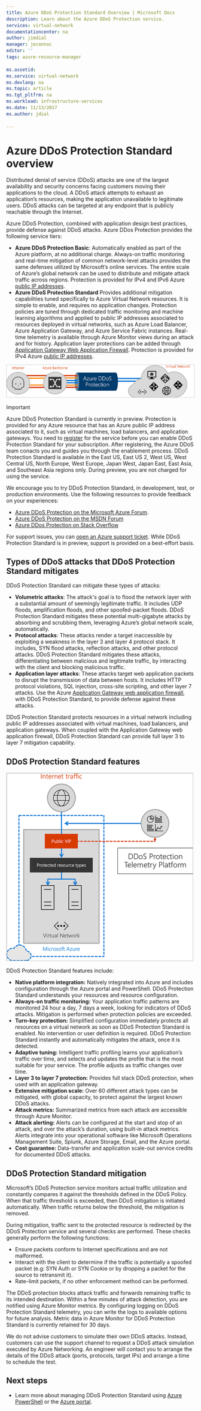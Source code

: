 ```yaml
---
title: Azure DDoS Protection Standard Overview | Microsoft Docs
description: Learn about the Azure DDoS Protection service.
services: virtual-network
documentationcenter: na
author: jimdial
manager: jeconnoc
editor: ''
tags: azure-resource-manager

ms.assetid: 
ms.service: virtual-network
ms.devlang: na
ms.topic: article
ms.tgt_pltfrm: na
ms.workload: infrastructure-services
ms.date: 11/13/2017
ms.author: jdial

---
```

# Azure DDoS Protection Standard overview

Distributed denial of service (DDoS) attacks are one of the largest availability and security concerns facing customers moving their applications to the cloud. A DDoS attack attempts to exhaust an application’s resources, making the application unavailable to legitimate users. DDoS attacks can be targeted at any endpoint that is publicly reachable through the Internet.

Azure DDoS Protection, combined with application design best practices, provide defense against DDoS attacks. Azure DDos Protection provides the following service tiers: 

- **Azure DDoS Protection Basic**: Automatically enabled as part of the Azure platform, at no additional charge. Always-on traffic monitoring and real-time mitigation of common network-level attacks provides the same defenses utilized by Microsoft’s online services. The entire scale of Azure’s global network can be used to distribute and mitigate attack traffic across regions. Protection is provided for IPv4 and IPv6 Azure [public IP addresses](virtual-network-public-ip-address.md).
- **Azure DDoS Protection Standard** Provides additional mitigation capabilities tuned specifically to Azure Virtual Network resources. It is simple to enable, and requires no application changes. Protection policies are tuned through dedicated traffic monitoring and machine learning algorithms and applied to public IP addresses associated to resources deployed in virtual networks, such as Azure Load Balancer, Azure Application Gateway, and Azure Service Fabric instances. Real-time telemetry is available through Azure Monitor views during an attack and for history. Application layer protections can be added through [Application Gateway Web Application Firewall](https://azure.microsoft.com/services/application-gateway). Protection is provided for IPv4 Azure [public IP addresses](virtual-network-public-ip-address.md). 

![Azure DDoS Protection Standard](./media/ddos-protection-overview/ddos-protection-overview-fig2.png)

> [!IMPORTANT]
> Azure DDoS Protection Standard is currently in preview. Protection is provided for any Azure resource that has an Azure public IP address associated to it, such as virtual machines, load balancers, and application gateways. You need to [register](http://aka.ms/ddosprotection) for the service before you can enable DDoS Protection Standard for your subscription. After registering, the Azure DDoS team conacts you and guides you through the enablement process. DDoS Protection Standard is available in the East US, East US 2, West US, West Central US, North Europe, West Europe, Japan West, Japan East, East Asia, and Southeast Asia regions only. During preview, you are not charged for using the service.

We encourage you to try DDoS Protection Standard, in development, test, or production environments. Use the following resources to provide feedback on your experiences:
- [Azure DDoS Protection on the Microsoft Azure Forum](https://feedback.azure.com/forums/905032-azure-ddos-protection). 
- [Azure DDoS Protection on the MSDN Forum](https://social.msdn.microsoft.com/forums/azure/en-US/home?forum=azureddosprotection)
- [Azure DDos Protection on Stack Overflow](https://stackoverflow.com/tags/azure-ddos/info)

For support issues, you can [open an Azure support ticket](../azure-supportability/how-to-create-azure-support-request.md). While DDoS Protection Standard is in preview, support is provided on a best-effort basis.

## Types of DDoS attacks that DDoS Protection Standard mitigates

DDoS Protection Standard can mitigate these types of attacks:

- **Volumetric attacks**: The attack's goal is to flood the network layer with a substantial amount of seemingly legitimate traffic. It includes UDP floods, amplification floods, and other spoofed-packet floods. DDoS Protection Standard mitigates these potential multi-gigabyte attacks by absorbing and scrubbing them, leveraging Azure’s global network scale, automatically. 
- **Protocol attacks**: These attacks render a target inaccessible by exploiting a weakness in the layer 3 and layer 4 protocol stack. It includes, SYN flood attacks, reflection attacks, and other protocol attacks. DDoS Protection Standard mitigates these attacks, differentiating between malicious and legitimate traffic, by interacting with the client and blocking malicious traffic. 
- **Application layer attacks**: These attacks target web application packets to disrupt the transmission of data between hosts. It includes HTTP protocol violations, SQL injection, cross-site scripting, and other layer 7 attacks. Use the Azure [Application Gateway web application firewall](../application-gateway/application-gateway-web-application-firewall-overview.md?toc=%2fazure%2fvirtual-network%2ftoc.json), with DDoS Protection Standard, to provide defense against these attacks. 

DDoS Protection Standard protects resources in a virtual network including public IP addresses associated with virtual machines, load balancers, and application gateways. When coupled with the Application Gateway web application firewall, DDoS Protection Standard can provide full layer 3 to layer 7 mitigation capability.

## DDoS Protection Standard features

![DDoS functionality](./media/ddos-protection-overview/ddos-overview-fig1.png)

DDoS Protection Standard features include: 

- **Native platform integration:** Natively integrated into Azure and includes configuration through the Azure portal and PowerShell. DDoS Protection Standard understands your resources and resource configuration.
- **Always-on traffic monitoring:** Your application traffic patterns are monitored 24 hour a day, 7 days a week, looking for indicators of DDoS attacks. Mitigation is performed when protection policies are exceeded.
- **Turn-key protection:** Simplified configuration immediately protects all resources on a virtual network as soon as DDoS Protection Standard is enabled. No intervention or user definition is required. DDoS Protection Standard instantly and automatically mitigates the attack, once it is detected.
- **Adaptive tuning:** Intelligent traffic profiling learns your application’s traffic over time, and selects and updates the profile that is the most suitable for your service. The profile adjusts as traffic changes over time.
- **Layer 3 to layer 7 protection:** Provides full stack DDoS protection, when used with an application gateway.
- **Extensive mitigation scale:** Over 60 different attack types can be mitigated, with global capacity, to protect against the largest known DDoS attacks. 
- **Attack metrics:** Summarized metrics from each attack are accessible through Azure Monitor.
- **Attack alerting:** Alerts can be configured at the start and stop of an attack, and over the attack’s duration, using built-in attack metrics. Alerts integrate into your operational software like Microsoft Operations Management Suite, Splunk, Azure Storage, Email, and the Azure portal.
- **Cost guarantee:** Data-transfer and application scale-out service credits for documented DDoS attacks.

## DDoS Protection Standard mitigation

Microsoft’s DDoS Protection service monitors actual traffic utilization and constantly compares it against the thresholds defined in the DDoS Policy. When that traffic threshold is exceeded, then DDoS mitigation is initiated automatically. When traffic returns below the threshold, the mitigation is removed.

During mitigation, traffic sent to the protected resource is redirected by the DDoS Protection service and several checks are performed. These checks generally perform the following functions:

- Ensure packets conform to Internet specifications and are not malformed.
- Interact with the client to determine if the traffic is potentially a spoofed packet (e.g: SYN Auth or SYN Cookie or by dropping a packet for the source to retransmit it).
- Rate-limit packets, if no other enforcement method can be performed.

The DDoS protection blocks attack traffic and forwards remaining traffic to its intended destination. Within a few minutes of attack detection, you are notified using Azure Monitor metrics. By configuring logging on DDoS Protection Standard telemetry, you can write the logs to available options for future analysis. Metric data in Azure Monitor for DDoS Protection Standard is currently retained for 30 days.

We do not advise customers to simulate their own DDoS attacks. Instead, customers can use the support channel to request a DDoS attack simulation executed by Azure Networking. An engineer will contact you to arrange the details of the DDoS attack (ports, protocols, target IPs) and arrange a time to schedule the test.

## Next steps

- Learn more about managing DDoS Protection Standard using [Azure PowerShell](ddos-protection-manage-ps.md) or the [Azure portal](ddos-protection-manage-portal.md).
